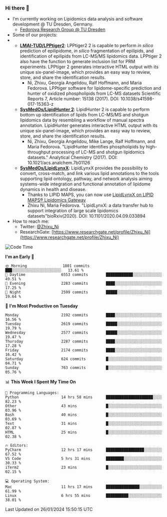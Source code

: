 ### Hi there 👋

- I’m currently working on Lipidomics data analysis and software development @ TU Dresden, Germany.
  + [Fedorova Research Group @ TU Dresden](https://tu-dresden.de/med/mf/zml/forschungsgruppen/fedorova/mitarbeiter-innen-der-fedorova-gruppe)
- Some of our projects:
- + **[LMAI-TUD/LPPtiger2](https://github.com/LMAI-TUD/lpptiger2)**: LPPtiger2 2 is capable to perform *in silico* prediction of epilipidome, *in silico* fragmentation of epilipids, and identification of epilipids from LC-MS/MS lipidomics data. LPPtiger 2 also have the function to generate inclusion list for PRM experiments. LPPtiger 2 generates interactive HTML output with its unique six-panel-image, which provides an easy way to review, store, and share the identification results. 
    * Ni, Zhixu, Georgia Angelidou, Ralf Hoffmann, and Maria Fedorova. LPPtiger software for lipidome-specific prediction and hunter of oxidized phospholipids from LC-MS datasets Scientific Reports 7, Article number: 15138 (2017). DOI: 10.1038/s41598-017-15363-z
  + **[SysMedOs/LipidHunter 2](https://github.com/SysMedOs/lipidhunter)**: LipidHunter 2 is capable to perform bottom up identification of lipids from LC-MS/MS and shotgun lipidomics data by resembling a workflow of manual spectra annotation. LipidHunter generates interactive HTML output with its unique six-panel-image, which provides an easy way to review, store, and share the identification results. 
    * Ni, Zhixu, Georgia Angelidou, Mike Lange, Ralf Hoffmann, and Maria Fedorova. "LipidHunter identifies phospholipids by high-throughput processing of LC-MS and shotgun lipidomics datasets." Analytical Chemistry (2017). DOI: 10.1021/acs.analchem.7b01126
  + **[SysMedOs/LipidLynxX](https://github.com/SysMedOs/LipidLynxX)**: LipidLynxX provides the possibility to convert, cross-match, and link various lipid annotations to the tools supporting lipid ontology, pathway, and network analysis aiming systems-wide integration and functional annotation of lipidome dynamics in health and disease.
    * Thanks to LIPID MAPS, you can now use [LipidLynxX on LIPID MAPS® Lipidomics Gateway](http://lipidmaps.org/lipidlynxx/)
    * Zhixu Ni, Maria Fedorova. "LipidLynxX: a data transfer hub to support integration of large scale lipidomics datasets"bioRxiv(2020). DOI: 10.1101/2020.04.09.033894
- How to reach me:
  + Twitter: [@Zhixu_Ni](https://twitter.com/Zhixu_Ni)
  + ResearchGate: [https://www.researchgate.net/profile/Zhixu_Ni](https://www.researchgate.net/profile/Zhixu_Ni)

<!--START_SECTION:waka-->
![Code Time](http://img.shields.io/badge/Code%20Time-1%2C988%20hrs%2029%20mins-blue)

**I'm an Early 🐤** 

```text
🌞 Morning                1801 commits        ███░░░░░░░░░░░░░░░░░░░░░░   13.61 % 
🌆 Daytime                6553 commits        ████████████░░░░░░░░░░░░░   49.51 % 
🌃 Evening                2283 commits        ████░░░░░░░░░░░░░░░░░░░░░   17.25 % 
🌙 Night                  2599 commits        █████░░░░░░░░░░░░░░░░░░░░   19.64 % 
```
📅 **I'm Most Productive on Tuesday** 

```text
Monday                   2192 commits        ████░░░░░░░░░░░░░░░░░░░░░   16.56 % 
Tuesday                  2619 commits        █████░░░░░░░░░░░░░░░░░░░░   19.79 % 
Wednesday                2577 commits        █████░░░░░░░░░░░░░░░░░░░░   19.47 % 
Thursday                 2287 commits        ████░░░░░░░░░░░░░░░░░░░░░   17.28 % 
Friday                   2174 commits        ████░░░░░░░░░░░░░░░░░░░░░   16.42 % 
Saturday                 624 commits         █░░░░░░░░░░░░░░░░░░░░░░░░   04.71 % 
Sunday                   763 commits         █░░░░░░░░░░░░░░░░░░░░░░░░   05.76 % 
```


📊 **This Week I Spent My Time On** 

```text
💬 Programming Languages: 
Python                   14 hrs 58 mins      █████████████████████░░░░   82.23 % 
Other                    43 mins             █░░░░░░░░░░░░░░░░░░░░░░░░   03.96 % 
Bash                     40 mins             █░░░░░░░░░░░░░░░░░░░░░░░░   03.69 % 
Text                     31 mins             █░░░░░░░░░░░░░░░░░░░░░░░░   02.87 % 
HTML                     25 mins             █░░░░░░░░░░░░░░░░░░░░░░░░   02.38 % 

🔥 Editors: 
PyCharm                  12 hrs 17 mins      █████████████████░░░░░░░░   67.52 % 
VS Code                  5 hrs 31 mins       ████████░░░░░░░░░░░░░░░░░   30.33 % 
iTerm2                   23 mins             █░░░░░░░░░░░░░░░░░░░░░░░░   02.15 % 

💻 Operating System: 
Mac                      11 hrs 17 mins      ███████████████░░░░░░░░░░   61.99 % 
Linux                    6 hrs 55 mins       ██████████░░░░░░░░░░░░░░░   38.01 % 
```


 Last Updated on 26/01/2024 15:50:15 UTC
<!--END_SECTION:waka-->
